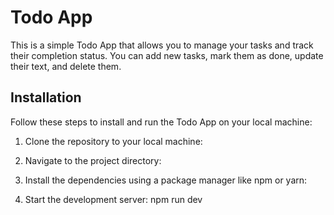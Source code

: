 # Todo App

This is a simple Todo App that allows you to manage your tasks and track their completion status. You can add new tasks, mark them as done, update their text, and delete them.

## Installation

Follow these steps to install and run the Todo App on your local machine:

1. Clone the repository to your local machine:

2. Navigate to the project directory:

3. Install the dependencies using a package manager like npm or yarn:


4. Start the development server: npm run dev
